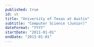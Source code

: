 ```yaml
---
published: true
id: ut
title: "University of Texas at Austin"
subtitle: "Computer Science (Junior)"
dateFormat: "YYYY"
startDate: "2011-01-01"
endDate: "2013-01-01"
---
```


<!--

CS courses included Data structures, Logic, Matrices, Computer Architecture, and Automata Theory. Other coursework included Multivariable Calculus and Enlightenment Philosophy.

-->